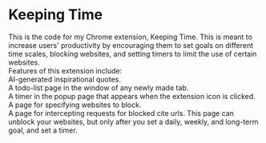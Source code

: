 # Keeping Time
This is the code for my Chrome extension, Keeping Time.
This is meant to increase users' productivity by encouraging them to set goals on different time scales, blocking websites, and setting timers to limit the use of certain websites. <br>
Features of this extension include: <br>
AI-generated inspirational quotes. <br>
A todo-list page in the window of any newly made tab. <br>
A timer in the popup page that appears when the extension icon is clicked. <br>
A page for specifying websites to block. <br>
A page for intercepting requests for blocked cite urls. This page can unblock your websites, but only after you set a daily, weekly, and long-term goal, and set a timer. <br>
